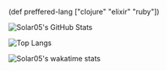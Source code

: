 <!--
**solar05/solar05** is a ✨ _special_ ✨ repository because its `README.md` (this file) appears on your GitHub profile.

Here are some ideas to get you started:

- 🔭 I’m currently working on ...
- 🌱 I’m currently learning ...
- 👯 I’m looking to collaborate on ...
- 🤔 I’m looking for help with ...
- 💬 Ask me about ...
- 📫 How to reach me: ...
- 😄 Pronouns: ...
- ⚡ Fun fact: ...
-->

(def preffered-lang ["clojure" "elixir" "ruby"])

![Solar05's GitHub Stats](https://github-readme-stats.vercel.app/api?username=solar05&include_all_commits=true&show_icons=true&theme=synthwave&show_owner=true&hide=stars)

![Top Langs](https://github-readme-stats.vercel.app/api/top-langs/?username=solar05&layout=compact&theme=synthwave&langs_count=10&hide=html,css,blade)

![Solar05's wakatime stats](https://github-readme-stats.vercel.app/api/wakatime?username=solar05&theme=synthwave)
